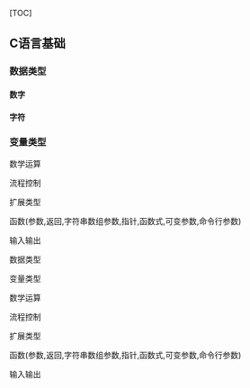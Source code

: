 [TOC]

## C语言基础

### 数据类型

#### 数字

#### 字符

### 变量类型

数学运算

流程控制

扩展类型

函数(参数,返回,字符串数组参数,指针,函数式,可变参数,命令行参数)

输入输出

数据类型

变量类型

数学运算

流程控制

扩展类型

函数(参数,返回,字符串数组参数,指针,函数式,可变参数,命令行参数)

输入输出